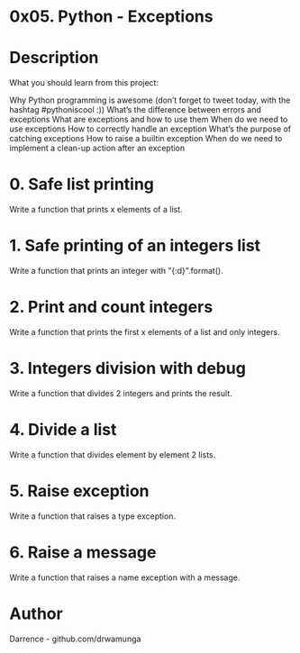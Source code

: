# 0x05. Python - Exceptions
# Description
What you should learn from this project:

Why Python programming is awesome (don’t forget to tweet today, with the hashtag #pythoniscool :)) What’s the difference between errors and exceptions What are exceptions and how to use them When do we need to use exceptions How to correctly handle an exception What’s the purpose of catching exceptions How to raise a builtin exception When do we need to implement a clean-up action after an exception

# 0. Safe list printing
Write a function that prints x elements of a list.
# 1. Safe printing of an integers list
Write a function that prints an integer with "{:d}".format().
# 2. Print and count integers
Write a function that prints the first x elements of a list and only integers.
# 3. Integers division with debug
Write a function that divides 2 integers and prints the result.
# 4. Divide a list
Write a function that divides element by element 2 lists.
# 5. Raise exception
Write a function that raises a type exception.
# 6. Raise a message
Write a function that raises a name exception with a message.
# Author
Darrence - github.com/drwamunga